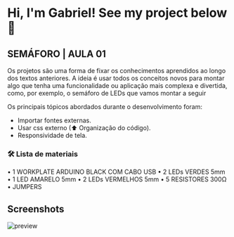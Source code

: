 # Hi, I'm Gabriel! See my project below  👋

## SEMÁFORO | AULA 01

Os projetos são uma forma de fixar os conhecimentos aprendidos ao longo dos  textos anteriores. A ideia é usar todos os conceitos novos para montar algo que  tenha uma funcionalidade ou aplicação mais complexa e divertida, como, por  exemplo, o semáforo de LEDs que vamos montar a seguir

Os principais tópicos abordados durante o desenvolvimento foram:

- Importar fontes externas.
- Usar css externo (⬆ Organização do código).
- Responsividade de tela.

### 🛠 Lista de materiais

• 1 WORKPLATE ARDUINO BLACK COM CABO USB
• 2 LEDs VERDES 5mm
• 1 LED AMARELO 5mm
• 2 LEDs VERMELHOS 5mm
• 5 RESISTORES 300Ω
• JUMPERS
## Screenshots

![preview](preview.jpg)
